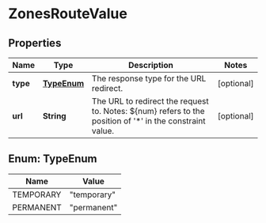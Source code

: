 

# ZonesRouteValue


## Properties

| Name | Type | Description | Notes |
|------------ | ------------- | ------------- | -------------|
|**type** | [**TypeEnum**](#TypeEnum) | The response type for the URL redirect. |  [optional] |
|**url** | **String** | The URL to redirect the request to. Notes: ${num} refers to the position of &#39;*&#39; in the constraint value. |  [optional] |



## Enum: TypeEnum

| Name | Value |
|---- | -----|
| TEMPORARY | &quot;temporary&quot; |
| PERMANENT | &quot;permanent&quot; |



